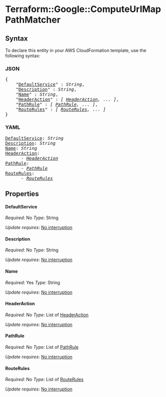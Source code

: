 # Terraform::Google::ComputeUrlMap PathMatcher

## Syntax

To declare this entity in your AWS CloudFormation template, use the following syntax:

### JSON

<pre>
{
    "<a href="#defaultservice" title="DefaultService">DefaultService</a>" : <i>String</i>,
    "<a href="#description" title="Description">Description</a>" : <i>String</i>,
    "<a href="#name" title="Name">Name</a>" : <i>String</i>,
    "<a href="#headeraction" title="HeaderAction">HeaderAction</a>" : <i>[ <a href="pathmatcher-headeraction.md">HeaderAction</a>, ... ]</i>,
    "<a href="#pathrule" title="PathRule">PathRule</a>" : <i>[ <a href="pathmatcher-pathrule.md">PathRule</a>, ... ]</i>,
    "<a href="#routerules" title="RouteRules">RouteRules</a>" : <i>[ <a href="pathmatcher-routerules.md">RouteRules</a>, ... ]</i>
}
</pre>

### YAML

<pre>
<a href="#defaultservice" title="DefaultService">DefaultService</a>: <i>String</i>
<a href="#description" title="Description">Description</a>: <i>String</i>
<a href="#name" title="Name">Name</a>: <i>String</i>
<a href="#headeraction" title="HeaderAction">HeaderAction</a>: <i>
      - <a href="pathmatcher-headeraction.md">HeaderAction</a></i>
<a href="#pathrule" title="PathRule">PathRule</a>: <i>
      - <a href="pathmatcher-pathrule.md">PathRule</a></i>
<a href="#routerules" title="RouteRules">RouteRules</a>: <i>
      - <a href="pathmatcher-routerules.md">RouteRules</a></i>
</pre>

## Properties

#### DefaultService

_Required_: No
_Type_: String

_Update requires_: [No interruption](https://docs.aws.amazon.com/AWSCloudFormation/latest/UserGuide/using-cfn-updating-stacks-update-behaviors.html#update-no-interrupt)

#### Description

_Required_: No
_Type_: String

_Update requires_: [No interruption](https://docs.aws.amazon.com/AWSCloudFormation/latest/UserGuide/using-cfn-updating-stacks-update-behaviors.html#update-no-interrupt)

#### Name

_Required_: Yes
_Type_: String

_Update requires_: [No interruption](https://docs.aws.amazon.com/AWSCloudFormation/latest/UserGuide/using-cfn-updating-stacks-update-behaviors.html#update-no-interrupt)

#### HeaderAction

_Required_: No
_Type_: List of <a href="pathmatcher-headeraction.md">HeaderAction</a>

_Update requires_: [No interruption](https://docs.aws.amazon.com/AWSCloudFormation/latest/UserGuide/using-cfn-updating-stacks-update-behaviors.html#update-no-interrupt)

#### PathRule

_Required_: No
_Type_: List of <a href="pathmatcher-pathrule.md">PathRule</a>

_Update requires_: [No interruption](https://docs.aws.amazon.com/AWSCloudFormation/latest/UserGuide/using-cfn-updating-stacks-update-behaviors.html#update-no-interrupt)

#### RouteRules

_Required_: No
_Type_: List of <a href="pathmatcher-routerules.md">RouteRules</a>

_Update requires_: [No interruption](https://docs.aws.amazon.com/AWSCloudFormation/latest/UserGuide/using-cfn-updating-stacks-update-behaviors.html#update-no-interrupt)

